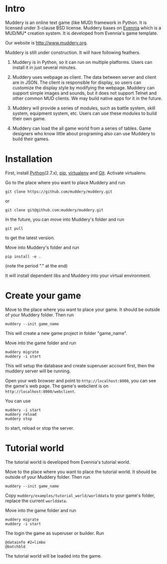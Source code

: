 # Intro
Muddery is an online text game (like MUD) framework in Python. It is licensed under 3-clause BSD license. Muddery bases on [Evennia](https://github.com/evennia/evennia) which is a MUD/MU* creation system. It is developed from Evennia's game template.

Our website is http://www.muddery.org.

Muddery is still under construction. It will have following feathers. 

1. Muddery is in Python, so it can run on multiple platforms. Users can install it in just several minutes.

1. Muddery uses webpage as client. The data between server and client are in JSON. The client is responsible for display, so users can customize the display style by modifying the webpage. Muddery can support simple images and sounds, but it does not support Telnet and other common MUD clients. We may build native apps for it in the future.

1. Muddery will provide a series of modules, such as battle system, skill system, equipment system, etc. Users can use these modules to build their own game. 

1. Muddery can load the all game world from a series of tables. Game designers who know little about programing also can use Muddery to build their games.


# Installation

First, install [Python](https://www.python.org/)(2.7.x), [pip](https://pypi.python.org/pypi/pip/), [virtualenv](https://pypi.python.org/pypi/virtualenv) and [Git](http://git-scm.com/). Activate virtualenv.

Go to the place where you want to place Muddery and run
```
git clone https://github.com/muddery/muddery.git
```
or
```
git clone git@github.com:muddery/muddery.git
```

In the future, you can move into Muddery's folder and run
```
git pull
```
to get the latest version.

Move into Muddery's folder and run
```
pip install -e .
```
(note the period "." at the end)

It will install dependent libs and Muddery into your virtual environment.


# Create your game
Move to the place where you want to place your game. It should be outside of your Muddery folder. Then run
```
muddery --init game_name
```

This will create a new game project in folder "game_name".

Move into the game folder and run
```
muddery migrate
muddery -i start
```

This will setup the database and create superuser account first, then the muddery server will be running.

Open your web browser and point to ```http://localhost:8000```, you can see the game's web page. The game's webclient is on ```http://localhost:8000/webclient```.

You can use
```
muddery -i start
muddery reload
muddery stop
```
to start, reload or stop the server.


# Tutorial world
The tutorial world is developed from Evennia's tutorial world.

Move to the place where you want to place the tutorial world. It should be outside of your Muddery folder. Then run
```
muddery --init game_name
```

Copy ```muddery/examples/tutorial_world/worlddata``` to your game's folder, replace the current ```worlddata```.

Move into the game folder and run
```
muddery migrate
muddery -i start
```

The login the game as superuser or builder. Run
```
@datainfo #2=limbo
@batchbld
```

The tutorial world will be loaded into the game.




